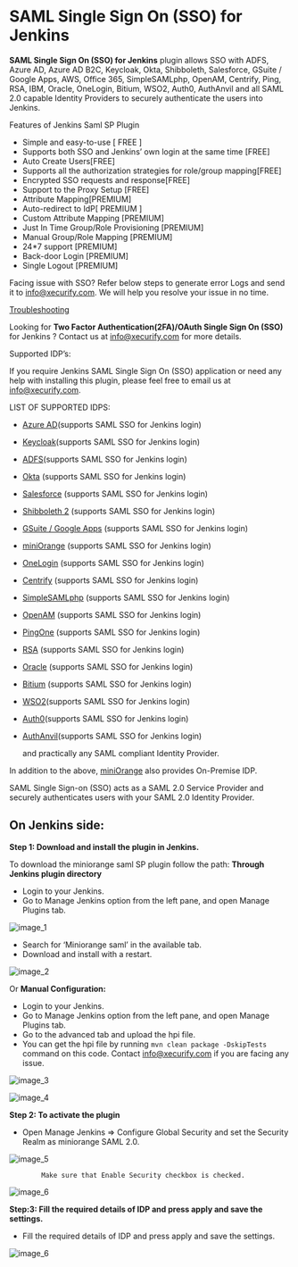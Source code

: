 # SAML Single Sign On (SSO) for Jenkins

**SAML Single Sign On (SSO) for Jenkins** plugin allows SSO with ADFS, Azure AD, Azure AD B2C, Keycloak, Okta, Shibboleth, Salesforce, GSuite / Google Apps, AWS, Office 365, SimpleSAMLphp, OpenAM, Centrify, Ping, RSA, IBM, Oracle, OneLogin, Bitium, WSO2, Auth0, AuthAnvil and all SAML 2.0 capable Identity Providers to securely authenticate the users into Jenkins.

Features of Jenkins Saml SP Plugin

* Simple and easy-to-use [ FREE ]
* Supports both SSO and Jenkins’ own login at the same time [FREE]
* Auto Create Users[FREE]
* Supports all the authorization strategies for role/group mapping[FREE]
* Encrypted SSO requests and response[FREE]
* Support to the Proxy Setup [FREE]
* Attribute Mapping[PREMIUM]
* Auto-redirect to IdP[ PREMIUM ]
* Custom Attribute Mapping [PREMIUM]
* Just In Time Group/Role Provisioning [PREMIUM]
* Manual Group/Role Mapping [PREMIUM]
* 24*7 support [PREMIUM]
* Back-door Login [PREMIUM]
* Single Logout [PREMIUM]

Facing issue with SSO? Refer below steps to generate error Logs and send it to info@xecurify.com. We will help you resolve your issue in no time.

[Troubleshooting](/docs/images/troubleshooting.md)

Looking for **Two Factor Authentication(2FA)/OAuth Single Sign On (SSO)** for Jenkins ? Contact us at info@xecurify.com for more details.

Supported IDP’s:

If you require Jenkins SAML Single Sign On (SSO) application or need any help with installing this plugin, please feel free to email us at info@xecurify.com.


LIST OF SUPPORTED IDPS:
* [Azure AD](https://plugins.miniorange.com/saml-single-sign-on-sso-into-jenkins-using-azure-ad-as-idp)(supports SAML SSO for Jenkins login)
* [Keycloak](https://plugins.miniorange.com/saml-single-sign-on-sso-into-jenkins-using-jboss-keycloak-as-idp)(supports SAML SSO for Jenkins login)
* [ADFS](https://plugins.miniorange.com/saml-single-sign-on-sso-into-jenkins-using-adfs-as-idp)(supports SAML SSO for Jenkins login)
* [Okta](https://plugins.miniorange.com/saml-single-sign-on-sso-into-jenkins-using-okta-as-idp) (supports SAML SSO for Jenkins login)
* [Salesforce](https://plugins.miniorange.com/saml-single-sign-on-sso-into-jenkins-using-salesforce) (supports SAML SSO for Jenkins login)
* [Shibboleth 2](https://plugins.miniorange.com/saml-single-sign-on-sso-into-jenkins-using-shibboleth2) (supports SAML SSO for Jenkins login)
* [GSuite / Google Apps](https://plugins.miniorange.com/saml-single-sign-on-sso-into-jenkins-using-google-apps-g-suite-as-idp) (supports SAML SSO for Jenkins login)
* [miniOrange](https://plugins.miniorange.com/saml-single-sign-on-sso-into-jenkins-using-miniorange-as-idp) (supports SAML SSO for Jenkins login)
* [OneLogin](https://plugins.miniorange.com/saml-single-sign-on-sso-into-jenkins-using-onelogin-as-idp) (supports SAML SSO for Jenkins login)
* [Centrify](https://plugins.miniorange.com/saml-single-sign-on-sso-into-jenkins-using-centrify-as-idp) (supports SAML SSO for Jenkins login)
* [SimpleSAMLphp](https://plugins.miniorange.com/saml-single-sign-on-sso-into-jenkins-using-simplesaml) (supports SAML SSO for Jenkins login)
* [OpenAM](https://plugins.miniorange.com/saml-single-sign-on-sso-into-jenkins-using-openam-as-idp) (supports SAML SSO for Jenkins login)
* [PingOne](https://plugins.miniorange.com/saml-single-sign-on-sso-into-jenkins-using-ping-one) (supports SAML SSO for Jenkins login)
* [RSA](https://plugins.miniorange.com/saml-single-sign-on-sso-into-jenkins-using-rsa-securid) (supports SAML SSO for Jenkins login)
* [Oracle](https://plugins.miniorange.com/saml-single-sign-on-sso-into-jenkins-using-oracle-enterprise-manager) (supports SAML SSO for Jenkins login)
* [Bitium](https://plugins.miniorange.com/saml-single-sign-on-sso-into-jenkins-using-bitium-as-idp) (supports SAML SSO for Jenkins login)
* [WSO2](https://plugins.miniorange.com/saml-single-sign-on-sso-into-jenkins-using-wso2)(supports SAML SSO for Jenkins login)
* [Auth0](https://plugins.miniorange.com/saml-single-sign-on-sso-into-jenkins-using-auth0-as-idp)(supports SAML SSO for Jenkins login)
* [AuthAnvil](https://plugins.miniorange.com/saml-single-sign-on-sso-into-jenkins-using-authanvil-as-idp)(supports SAML SSO for Jenkins login) 
 
   and practically any SAML compliant Identity Provider.
 
 
In addition to the above, [miniOrange](/docs/images/miniorange_as_idp.md) also provides On-Premise IDP. 
 
 
SAML Single Sign-on (SSO) acts as a SAML 2.0 Service Provider and securely authenticates users with your SAML 2.0 Identity Provider.

## On Jenkins side:

**Step 1: Download and install the plugin in Jenkins.**

To download the miniorange saml SP plugin follow the path:
**Through Jenkins plugin directory**
* Login to your Jenkins.
* Go to Manage Jenkins option from the left pane, and open Manage Plugins tab.

![image_1](docs/images/configuration/manage_plugin_1.png)

* Search for ‘Miniorange saml’ in the available tab.
* Download and install with a restart.

![image_2](docs/images/configuration/plugin_installed_2.png)

Or
**Manual Configuration:**
* Login to your Jenkins.
* Go to Manage Jenkins option from the left pane, and open Manage Plugins tab.
* Go to the advanced tab and upload the hpi file.
* You can get the hpi file by running ```mvn clean package -DskipTests``` command on this code. Contact info@xecurify.com if you are facing any issue.

![image_3](docs/images/configuration/upload_plugin_3.png)

![image_4](docs/images/configuration/plugin_installed_2.png)

**Step 2: To activate the plugin**

* Open Manage Jenkins => Configure Global Security and set the Security Realm as miniorange SAML 2.0.

![image_5](docs/images/configuration/configure_global_sec_5.png)

            Make sure that Enable Security checkbox is checked.
            
![image_6](docs/images/configuration/config_global_sec_6.PNG)

**Step:3: Fill the required details of IDP and press apply and save the settings.**
* Fill the required details of IDP and press apply and save the settings.

![image_6](docs/images/configuration/config_jenkins_7.png)

